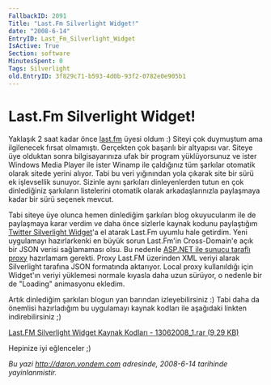 ```yaml
---
FallbackID: 2091
Title: "Last.Fm Silverlight Widget!"
date: "2008-6-14"
EntryID: Last_Fm_Silverlight_Widget
IsActive: True
Section: software
MinutesSpent: 0
Tags: Silverlight
old.EntryID: 3f829c71-b593-4d0b-93f2-0782e0e905b1
---
```

# Last.Fm Silverlight Widget!
Yaklaşık 2 saat kadar önce
[last.fm](http://www.lastfm.com.tr/user/daronyondem/) üyesi oldum :)
Siteyi çok duymuştum ama ilgilenecek fırsat olmamıştı. Gerçekten çok
başarılı bir altyapısı var. Siteye üye olduktan sonra bilgisayarınıza
ufak bir program yüklüyorsunuz ve ister Windows Media Player ile ister
Winamp ile çaldığınız tüm şarkılar otomatik olarak sitede yerini alıyor.
Tabi bu veri yığınından yola çıkarak site bir sürü ek işlevsellik
sunuyor. Sizinle aynı şarkıları dinleyenlerden tutun en çok dinlediğiniz
şarkıların listelerini otomatik olarak arkadaşlarınızla paylaşmaya kadar
bir sürü seçenek mevcut.

Tabi siteye üye olunca hemen dinlediğim şarkıları blog okuyucularım ile
de paylaşmaya karar verdim ve daha önce sizlerle kaynak kodunu
paylaştığım [Twitter Silverlight
Widget](http://daron.yondem.com/tr/post/02884a23-9355-4a2b-885a-4577f2003d08)'a
el atarak Last.Fm uyumlu hale getirdim. Yeni uygulamayı hazırlarkenki en
büyük sorun Last.Fm'in Cross-Domain'e açık bir JSON verisi sağlamaması
olsu. Bu nedenle [ASP.NET ile sunucu taraflı
proxy](http://daron.yondem.com/tr/post/40f51ce0-3ca2-4f47-815a-5071386cd640)
hazırlamam gerekti. Proxy Last.FM üzerinden XML veriyi alarak
Silverlight tarafına JSON formatında aktarıyor. Local proxy kullanıldığı
için Widget'ın veriyi yüklemesi normale kıyasla daha uzun sürüyor, o
nedenle bir de "Loading" animasyonu ekledim.

Artık dinlediğim şarkıları blogun yan barından izleyebilirsiniz :) Tabi
daha da önemlisi hazırladığım bu uygulamayı kaynak kodları ile aşağıdaki
linkten indirebilirsiniz ;)

[Last.FM Silverlight Widget Kaynak Kodları - 13062008\_1.rar (9,29
KB)](media/Last_Fm_Silverlight_Widget/13062008_1.rar)

Hepinize iyi eğlenceler ;)



*Bu yazi http://daron.yondem.com adresinde, 2008-6-14 tarihinde yayinlanmistir.*
